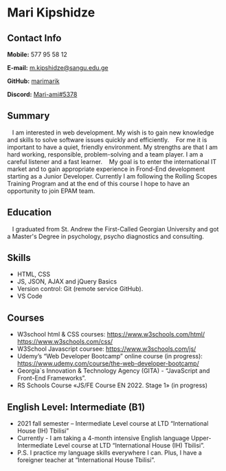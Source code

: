 
# Mari Kipshidze

## Contact Info
**Mobile:**  577 95 58 12

**E-mail:**  m.kipshidze@sangu.edu.ge

**GitHub:** [marimarik](https://github.com/marimarik)

**Discord:** [Mari-ami#5378](https://discord.com/channels/@me) 


## Summary 

&nbsp;&nbsp;&nbsp;I am interested in web development. My wish is to gain new knowledge and skills to solve software issues quickly and efficiently.
&nbsp;&nbsp;&nbsp;For me it is important to have a quiet, friendly environment. My strengths are that I am hard working, responsible, problem-solving and a team player. I am a careful listener and a fast learner.
&nbsp;&nbsp;&nbsp;My goal is to enter the international IT market and to gain appropriate experience in Frond-End development starting as a Junior Developer. Currently I am following the Rolling Scopes Training Program and at the end of this course I hope to have an opportunity to join EPAM team. 


## Education 

&nbsp;&nbsp;&nbsp;I graduated from St. Andrew the First-Called Georgian University and got a Master's Degree in psychology, psycho diagnostics and consulting.


## Skills

- HTML, CSS
- JS, JSON, AJAX and jQuery Basics
- Version control: Git (remote service GitHub).
- VS Code


## Courses

- W3school html & CSS courses: 
https://www.w3schools.com/html/
https://www.w3schools.com/css/
- W3School Javascript coursee:
https://www.w3schools.com/js/
- Udemy’s “Web Developer Bootcamp” online course (in progress):
https://www.udemy.com/course/the-web-developer-bootcamp/
- Georgia`s Innovation & Technology Agency (GITA) - “JavaScript and Front-End Frameworks”.
- RS Schools Course «JS/FE Course EN 2022. Stage 1» (in progress)


## English Level: Intermediate (B1)

- 2021 fall semester – Intermediate Level course at LTD “International House (IH) Tbilisi”
- Currently - I am taking a 4-month intensive English language Upper-Intermediate Level course at LTD “International House (IH) Tbilisi”.
-  P.S. I practice my language skills everywhere I can. 
  Plus, I have a foreigner teacher at “International House Tbilisi”.

